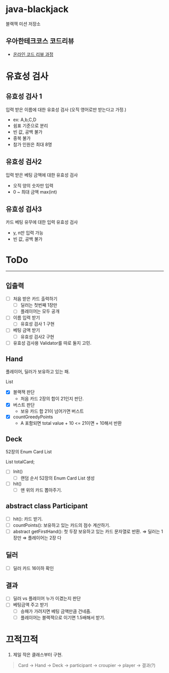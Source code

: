 # java-blackjack

블랙잭 미션 저장소

## 우아한테크코스 코드리뷰

- [온라인 코드 리뷰 과정](https://github.com/woowacourse/woowacourse-docs/blob/master/maincourse/README.md)

# 유효성 검사

## 유효성 검사 1

입력 받은 이름에 대한 유효성 검사
(오직 영어로만 받는다고 가정.)

- ex: A,b,C,D
- 쉼표 기준으로 분리
- 빈 값, 공백 불가
- 중복 불가
- 참가 인원은 최대 8명

## 유효성 검사2

입력 받은 베팅 금액에 대한 유효성 검사

- 오직 양의 숫자만 입력
- 0 ~ 최대 금액 max(int)

## 유효성 검사3

카드 베팅 유무에 대한 입력 유효성 검사

- y, n만 입력 가능
- 빈 값, 공백 불가

# ToDo

---

## 입출력

- [ ]  처음 받은 카드 출력하기
    - [ ]  딜러는 첫번째 1장만
    - [ ]  플레이어는 모두 공개
- [ ]  이름 입력 받기
    - [ ]  유효성 검사 1 구현
- [ ]  베팅 금액 받기
    - [ ]  유효성 검사2 구현
- [ ]  유효성 검사용 Validator를 따로 둘지 고민.

## Hand

플레이어, 딜러가 보유하고 있는 패.

List<Card>

- [X]  블랙잭 판단
    - 처음 카드 2장의 합이 21인지 판단.
- [X]  버스트 판단
    - 보유 카드 합 21이 넘어가면 버스트
- [X] countGreedyPoints
    - A 포함되면 total value + 10 <= 21이면 + 10해서 반환



## Deck

52장의 Enum Card List

List<Card> totalCard;

- [ ]  Init()
    - [ ]  랜덤 순서 52장의 Enum Card List 생성
- [ ]  hit()
    - [ ]  맨 위의 카드 뽑아주기.

## abstract class Participant

- [ ]  hit(): 카드 받기.
- [ ]  countPoints(): 보유하고 있는 카드의 점수 계산하기.
- [ ]  abstract getFirstHand(): 첫 두장 보유하고 있는 카드 문자열로 반환.
  ⇒ 딜러는 1장만
  ⇒ 플레이어는 2장 다

## 딜러

- [ ]  딜러 카드 16이하 확인

## 결과

- [ ]  딜러 vs 플레이어 누가 이겼는지 판단
- [ ]  베팅금액 주고 받기
    - [ ]  승패가 가려지면 베팅 금액만큼 건네줌.
    - [ ]  플레이어는 블랙잭으로 이기면 1.5배해서 받기.

# 끄적끄적
1. 제일 작은 클래스부터 구현.
> Card -> Hand -> Deck -> participant -> croupier -> player -> 결과(?)